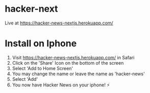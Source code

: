 # hacker-next

Live at https://hacker-news-nextjs.herokuapp.com/


# Install on Iphone
1. Visit https://hacker-news-nextjs.herokuapp.com/ in Safari
2. Click on the 'Share' Icon on the bottom of the screen
3. Select 'Add to Home Screen'
4. You may change the name or leave the name as 'hacker-news'
5. Select 'Add'
6. You now have Hacker News on your iphone! ⚡️
